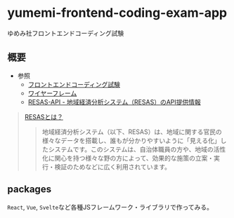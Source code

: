 # yumemi-frontend-coding-exam-app
ゆめみ社フロントエンドコーディング試験

## 概要

- 参照
  - [フロントエンドコーディング試験](https://notion.yumemi.co.jp/0e9ef27b55704d7882aab55cc86c999d)
  - [ワイヤーフレーム](https://notion.yumemi.co.jp/ab4a837f8e764dffb0fc93c7b1387af7)
  - [RESAS-API - 地域経済分析システム（RESAS）のAPI提供情報](https://opendata.resas-portal.go.jp/)

> [RESASとは？](https://opendata.resas-portal.go.jp/#:~:text=%E3%81%8A%E9%80%81%E3%82%8A%E3%81%8F%E3%81%A0%E3%81%95%E3%81%84%E3%80%82-,RESAS%E3%81%A8%E3%81%AF%EF%BC%9F,-%E5%9C%B0%E5%9F%9F%E7%B5%8C%E6%B8%88%E5%88%86%E6%9E%90)
>> 地域経済分析システム（以下、RESAS）は、地域に関する官民の様々なデータを搭載し、誰もが分かりやすいように「見える化」したシステムです。このシステムは、自治体職員の方や、地域の活性化に関心を持つ様々な野の方によって、効果的な施策の立案・実行・検証のためなどに広く利用されています。

## packages

`React`, `Vue`, `Svelte`など各種JSフレームワーク・ライブラリで作ってみる。

